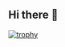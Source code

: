 ## Hi there 👋
[![trophy](https://github-profile-trophy.vercel.app/?username=nathanda95&rank=SECRET,SSS,SS,S,AAA,AA,A,B&no-bg=true&theme=dracula)](https://github.com/ryo-ma/github-profile-trophy)

<!--
**nathanda95/nathanda95** is a ✨ _special_ ✨ repository because its `README.md` (this file) appears on your GitHub profile.

Here are some ideas to get you started:

- 🔭 I’m currently working on ...
- 🌱 I’m currently learning ...
- 👯 I’m looking to collaborate on ...
- 🤔 I’m looking for help with ...
- 💬 Ask me about ...
- 📫 How to reach me: ...
- 😄 Pronouns: ...
- ⚡ Fun fact: ...
-->
